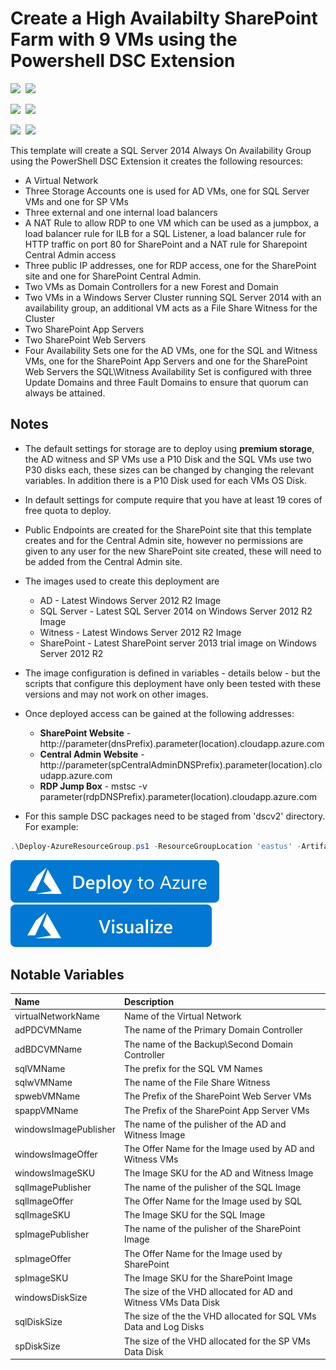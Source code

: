 # Create a High Availabilty SharePoint Farm with 9 VMs using the Powershell DSC Extension

<IMG SRC="https://azurequickstartsservice.blob.core.windows.net/badges/sharepoint-server-farm-ha/PublicLastTestDate.svg" />&nbsp;
<IMG SRC="https://azurequickstartsservice.blob.core.windows.net/badges/sharepoint-server-farm-ha/PublicDeployment.svg" />&nbsp;

<IMG SRC="https://azurequickstartsservice.blob.core.windows.net/badges/sharepoint-server-farm-ha/FairfaxLastTestDate.svg" />&nbsp;
<IMG SRC="https://azurequickstartsservice.blob.core.windows.net/badges/sharepoint-server-farm-ha/FairfaxDeployment.svg" />&nbsp;

<IMG SRC="https://azurequickstartsservice.blob.core.windows.net/badges/sharepoint-server-farm-ha/BestPracticeResult.svg" />&nbsp;
<IMG SRC="https://azurequickstartsservice.blob.core.windows.net/badges/sharepoint-server-farm-ha/CredScanResult.svg" />&nbsp;

This template will create a SQL Server 2014 Always On Availability Group using the PowerShell DSC Extension it creates the following resources:

+	A Virtual Network
+	Three Storage Accounts one is used for AD VMs, one for SQL Server VMs and one for SP VMs
+	Three external and one internal load balancers
+	A NAT Rule to allow RDP to one VM which can be used as a jumpbox, a load balancer rule for ILB for a SQL Listener, a load balancer rule for HTTP traffic on port 80 for SharePoint and a NAT rule for Sharepoint Central Admin access
+ 	Three public IP addresses, one for RDP access, one for the SharePoint site and one for SharePoint Central Admin.
+	Two VMs as Domain Controllers for a new Forest and Domain
+	Two VMs in a Windows Server Cluster running SQL Server 2014 with an availability group, an additional VM acts as a File Share Witness for the Cluster
+	Two SharePoint App Servers
+	Two SharePoint Web Servers
+	Four Availability Sets one for the AD VMs, one for the SQL and Witness VMs, one for the SharePoint App Servers and one for the SharePoint Web Servers the SQL\Witness Availability Set is configured with three Update Domains and three Fault Domains to ensure that quorum can always be attained.

## Notes

+	The default settings for storage are to deploy using **premium storage**, the AD witness and SP VMs use a P10 Disk and the SQL VMs use two P30 disks each, these sizes can be changed by changing the relevant variables. In addition there is a P10 Disk used for each VMs OS Disk.

+ 	In default settings for compute require that you have at least 19 cores of free quota to deploy.

+	Public Endpoints are created for the SharePoint site that this template creates and for the Central Admin site, however no permissions are given to any user for the new SharePoint site created, these will need to be added from the Central Admin site.

+ 	The images used to create this deployment are
	+ 	AD - Latest Windows Server 2012 R2 Image
	+ 	SQL Server - Latest SQL Server 2014 on Windows Server 2012 R2 Image
	+ 	Witness - Latest Windows Server 2012 R2 Image
	+	SharePoint - Latest SharePoint server 2013 trial image on Windows Server 2012 R2

+ 	The image configuration is defined in variables - details below - but the scripts that configure this deployment have only been tested with these versions and may not work on other images.

+ 	Once deployed access can be gained at the following addresses:

	+	**SharePoint Website** - http://parameter(dnsPrefix).parameter(location).cloudapp.azure.com
	+	**Central Admin Website** - http://parameter(spCentralAdminDNSPrefix).parameter(location).cloudapp.azure.com
	+	**RDP Jump Box** - mstsc -v parameter(rdpDNSPrefix).parameter(location).cloudapp.azure.com

+ 	For this sample DSC packages need to be staged from 'dscv2' directory. For example:

```PowerShell
.\Deploy-AzureResourceGroup.ps1 -ResourceGroupLocation 'eastus' -ArtifactStagingDirectory '[foldername]' -DSCSourceFolder 'dscv2'  
```


<a href="https://portal.azure.com/#create/Microsoft.Template/uri/https%3A%2F%2Fdev.azure.com%2Fdiscovertech%2FDGit%2F_git%2FAzure-DevTestLabs%3Fpath%3D%2FFARMTemplates%2FSharePoint%20Server%20Farm%20HA%2Fazuredeploy.json" target="_blank">
    <img src="https://raw.githubusercontent.com/Azure/azure-quickstart-templates/master/1-CONTRIBUTION-GUIDE/images/deploytoazure.svg?sanitize=true"/>
</a>
<a href="http://armviz.io/#/?load=https://portal.azure.com/#create/Microsoft.Template/uri/https%3A%2F%2Fdev.azure.com%2Fdiscovertech%2FDGit%2F_git%2FAzure-DevTestLabs%3Fpath%3D%2FFARMTemplates%2FSharePoint%20Server%20Farm%20HA%2Fazuredeploy.json" target="_blank">
    <img src="https://raw.githubusercontent.com/Azure/azure-quickstart-templates/master/1-CONTRIBUTION-GUIDE/images/visualizebutton.svg?sanitize=true"/>
</a>

## Notable Variables

|Name|Description|
|:---|:---------------------|
|virtualNetworkName|Name of the Virtual Network|
|adPDCVMName|The name of the Primary Domain Controller|
|adBDCVMName|The name of the Backup\Second Domain Controller|
|sqlVMName|The prefix for the SQL VM Names|
|sqlwVMName|The name of the File Share Witness|
|spwebVMName|The Prefix of the SharePoint Web Server VMs|
|spappVMName|The Prefix of the SharePoint App Server VMs|
|windowsImagePublisher|The name of the pulisher of the AD and Witness Image|
|windowsImageOffer|The Offer Name for the Image used by AD and Witness VMs|
|windowsImageSKU|The Image SKU for the AD and Witness Image|
|sqlImagePublisher|The name of the pulisher of the SQL Image|
|sqlImageOffer|The Offer Name for the Image used by SQL|
|sqlImageSKU|The Image SKU for the SQL Image|
|spImagePublisher|The name of the pulisher of the SharePoint Image|
|spImageOffer|The Offer Name for the Image used by SharePoint|
|spImageSKU|The Image SKU for the SharePoint Image|
|windowsDiskSize|The size of the VHD allocated for AD and Witness VMs Data Disk|
|sqlDiskSize|The size of the the VHD allocated for SQL VMs Data and Log Disks|
|spDiskSize|The size of the VHD allocated for the SP VMs Data Disk|


